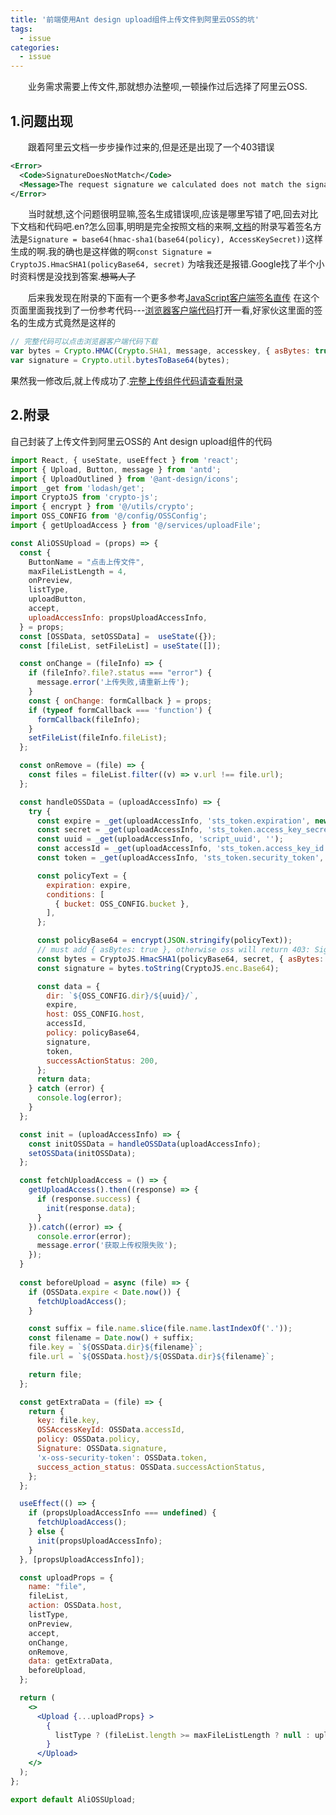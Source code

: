 ```yaml
---
title: '前端使用Ant design upload组件上传文件到阿里云OSS的坑'
tags:
  - issue
categories:
  - issue
---
```

&emsp;&emsp;业务需求需要上传文件,那就想办法整呗,一顿操作过后选择了阿里云OSS.


## 1.问题出现

&emsp;&emsp;跟着阿里云文档一步步操作过来的,但是还是出现了一个403错误
```xml
<Error>
  <Code>SignatureDoesNotMatch</Code>
  <Message>The request signature we calculated does not match the signature you provided. Check your key and signing method.</Message>
</Error>
```

&emsp;&emsp;当时就想,这个问题很明显嘛,签名生成错误呗,应该是哪里写错了吧,回去对比下文档和代码吧.en?怎么回事,明明是完全按照文档的来啊,[文档](https://help.aliyun.com/document_detail/31988.html)的附录写着签名方法是`Signature = base64(hmac-sha1(base64(policy), AccessKeySecret))`这样生成的啊.我的确也是这样做的啊`const Signature = CryptoJS.HmacSHA1(policyBase64, secret)` 为啥我还是报错.Google找了半个小时资料愣是没找到答案.~~想骂人了~~

&emsp;&emsp;后来我发现在附录的下面有一个更多参考[JavaScript客户端签名直传](https://help.aliyun.com/document_detail/31925.html?spm=a2c4g.11186623.2.15.6d017a33df1Er2)
在这个页面里面我找到了一份参考代码---[浏览器客户端代码](http://gosspublic.alicdn.com/doc/oss-h5-upload-js-direct.zip")打开一看,好家伙这里面的签名的生成方式竟然是这样的

```js
// 完整代码可以点击浏览器客户端代码下载
var bytes = Crypto.HMAC(Crypto.SHA1, message, accesskey, { asBytes: true }); 
var signature = Crypto.util.bytesToBase64(bytes);
```

果然我一修改后,就上传成功了.[完整上传组件代码请查看附录](#2附录)

## 2.附录
自己封装了上传文件到阿里云OSS的 Ant design upload组件的代码
```jsx
import React, { useState, useEffect } from 'react';
import { Upload, Button, message } from 'antd';
import { UploadOutlined } from '@ant-design/icons';
import _get from 'lodash/get';
import CryptoJS from 'crypto-js';
import { encrypt } from '@/utils/crypto';
import OSS_CONFIG from '@/config/OSSConfig';
import { getUploadAccess } from '@/services/uploadFile';

const AliOSSUpload = (props) => {
  const { 
    ButtonName = "点击上传文件", 
    maxFileListLength = 4, 
    onPreview, 
    listType, 
    uploadButton, 
    accept, 
    uploadAccessInfo: propsUploadAccessInfo,
  } = props;
  const [OSSData, setOSSData] =  useState({});
  const [fileList, setFileList] = useState([]);

  const onChange = (fileInfo) => {
    if (fileInfo?.file?.status === "error") {
      message.error('上传失败,请重新上传');
    }
    const { onChange: formCallback } = props;
    if (typeof formCallback === 'function') {
      formCallback(fileInfo);
    }
    setFileList(fileInfo.fileList);
  };

  const onRemove = (file) => {
    const files = fileList.filter((v) => v.url !== file.url);
  };

  const handleOSSData = (uploadAccessInfo) => {
    try {
      const expire = _get(uploadAccessInfo, 'sts_token.expiration', new Date());
      const secret = _get(uploadAccessInfo, 'sts_token.access_key_secret', '');
      const uuid = _get(uploadAccessInfo, 'script_uuid', '');
      const accessId = _get(uploadAccessInfo, 'sts_token.access_key_id', '');
      const token = _get(uploadAccessInfo, 'sts_token.security_token', '');

      const policyText = {
        expiration: expire,
        conditions: [
          { bucket: OSS_CONFIG.bucket },
        ],
      };

      const policyBase64 = encrypt(JSON.stringify(policyText));
      // must add { asBytes: true }, otherwise oss will return 403: SignatureDoesNotMatch
      const bytes = CryptoJS.HmacSHA1(policyBase64, secret, { asBytes: true });
      const signature = bytes.toString(CryptoJS.enc.Base64);

      const data = {
        dir: `${OSS_CONFIG.dir}/${uuid}/`,
        expire,
        host: OSS_CONFIG.host,
        accessId,
        policy: policyBase64,
        signature,
        token,
        successActionStatus: 200,
      };
      return data;
    } catch (error) {
      console.log(error);
    }
  };

  const init = (uploadAccessInfo) => {
    const initOSSData = handleOSSData(uploadAccessInfo);
    setOSSData(initOSSData);
  };

  const fetchUploadAccess = () => {
    getUploadAccess().then((response) => {
      if (response.success) {
        init(response.data);
      }
    }).catch((error) => {
      console.error(error);
      message.error('获取上传权限失败');
    });
  }
  
  const beforeUpload = async (file) => {
    if (OSSData.expire < Date.now()) {
      fetchUploadAccess();
    }

    const suffix = file.name.slice(file.name.lastIndexOf('.'));
    const filename = Date.now() + suffix;
    file.key = `${OSSData.dir}${filename}`;
    file.url = `${OSSData.host}/${OSSData.dir}${filename}`;

    return file;
  };

  const getExtraData = (file) => {
    return {
      key: file.key,
      OSSAccessKeyId: OSSData.accessId,
      policy: OSSData.policy,
      Signature: OSSData.signature,
      'x-oss-security-token': OSSData.token,
      success_action_status: OSSData.successActionStatus,
    };
  };

  useEffect(() => {
    if (propsUploadAccessInfo === undefined) {
      fetchUploadAccess();
    } else {
      init(propsUploadAccessInfo);
    }
  }, [propsUploadAccessInfo]);

  const uploadProps = {
    name: "file",
    fileList,
    action: OSSData.host,
    listType,
    onPreview,
    accept,
    onChange,
    onRemove,
    data: getExtraData,
    beforeUpload,
  };

  return (
    <>
      <Upload {...uploadProps} >
        {  
          listType ? (fileList.length >= maxFileListLength ? null : uploadButton) : (<Button icon={<UploadOutlined />}>{ButtonName}</Button>)
        }
      </Upload>
    </>
  );
};

export default AliOSSUpload;

```

